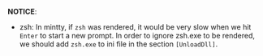 
**NOTICE**:
 - zsh: In mintty, if `zsh` was rendered, it would be very slow when we hit `Enter` to start a new prompt. In order to ignore zsh.exe to be rendered, we should add `zsh.exe` to ini file in the section `[UnloadDll]`.
